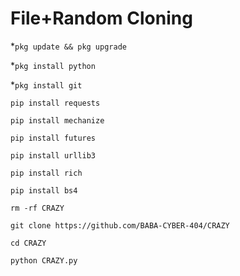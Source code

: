 # File+Random Cloning 

*`pkg update && pkg upgrade`

*`pkg install python`

*`pkg install git`

`pip install requests`

`pip install mechanize`

`pip install futures`

`pip install urllib3`

`pip install rich`

`pip install bs4`

`rm -rf CRAZY`

`git clone https://github.com/BABA-CYBER-404/CRAZY`

`cd CRAZY`

`python CRAZY.py`
